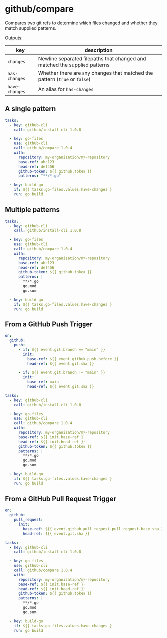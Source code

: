 # github/compare

Compares two git refs to determine which files changed and whether they match supplied patterns.

Outputs:

| key | description |
|----|----|
| `changes` | Newline separated filepaths that changed and matched the supplied patterns |
| `has-changes` | Whether there are any changes that matched the pattern (`true` or `false`) |
| `have-changes` | An alias for `has-changes` |

## A single pattern

```yaml
tasks:
  - key: github-cli
    call: github/install-cli 1.0.8

  - key: go-files
    use: github-cli
    call: github/compare 1.0.4
    with:
      repository: my-organization/my-repository
      base-ref: abc123
      head-ref: def456
      github-token: ${{ github.token }}
      patterns: "**/*.go"

  - key: build-go
    if: ${{ tasks.go-files.values.have-changes }
    run: go build
```

## Multiple patterns

```yaml
tasks:
  - key: github-cli
    call: github/install-cli 1.0.8

  - key: go-files
    use: github-cli
    call: github/compare 1.0.4
    with:
      repository: my-organization/my-repository
      base-ref: abc123
      head-ref: def456
      github-token: ${{ github.token }}
      patterns: |
        **/*.go
        go.mod
        go.sum

  - key: build-go
    if: ${{ tasks.go-files.values.have-changes }
    run: go build
```

## From a GitHub Push Trigger

```yaml
on:
  github:
    push:
      - if: ${{ event.git.branch == "main" }}
        init:
          base-ref: ${{ event.github.push.before }}
          head-ref: ${{ event.git.sha }}

      - if: ${{ event.git.branch != "main" }}
        init:
          base-ref: main
          head-ref: ${{ event.git.sha }}

tasks:
  - key: github-cli
    call: github/install-cli 1.0.8

  - key: go-files
    use: github-cli
    call: github/compare 1.0.4
    with:
      repository: my-organization/my-repository
      base-ref: ${{ init.base-ref }}
      head-ref: ${{ init.head-ref }}
      github-token: ${{ github.token }}
      patterns: |
        **/*.go
        go.mod
        go.sum

  - key: build-go
    if: ${{ tasks.go-files.values.have-changes }
    run: go build
```

## From a GitHub Pull Request Trigger

```yaml
on:
  github:
    pull_request:
      init:
        base-ref: ${{ event.github.pull_request.pull_request.base.sha }}
        head-ref: ${{ event.git.sha }}

tasks:
  - key: github-cli
    call: github/install-cli 1.0.8

  - key: go-files
    use: github-cli
    call: github/compare 1.0.4
    with:
      repository: my-organization/my-repository
      base-ref: ${{ init.base-ref }}
      head-ref: ${{ init.head-ref }}
      github-token: ${{ github.token }}
      patterns: |
        **/*.go
        go.mod
        go.sum

  - key: build-go
    if: ${{ tasks.go-files.values.have-changes }
    run: go build
```
